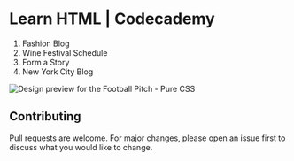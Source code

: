 # Learn HTML | Codecademy

1. Fashion Blog
2. Wine Festival Schedule
3. Form a Story
4. New York City Blog

![Design preview for the Football Pitch - Pure CSS](./design/preview.png)

## Contributing
Pull requests are welcome. For major changes, please open an issue first to discuss what you would like to change.
